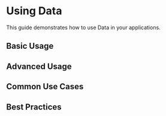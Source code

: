 # Using Data

This guide demonstrates how to use Data in your applications.

## Basic Usage

## Advanced Usage

## Common Use Cases

## Best Practices
